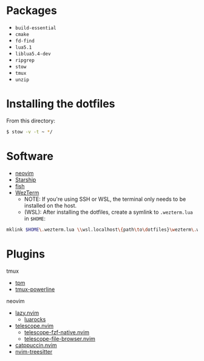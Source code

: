 # Packages

- `build-essential`
- `cmake`
- `fd-find`
- `lua5.1`
- `liblua5.4-dev`
- `ripgrep`
- `stow`
- `tmux`
- `unzip`

# Installing the dotfiles

From this directory:

```bash
$ stow -v -t ~ */
```

# Software

- [neovim](https://neovim.io/)
- [Starship](https://starship.rs/)
- [fish](https://fishshell.com/)
- [WezTerm](https://wezterm.org/)
    - NOTE: If you're using SSH or WSL, the terminal only needs to be installed on the host.
    - (WSL): After installing the dotfiles, create a symlink to `.wezterm.lua` in `$HOME`:

```bash
mklink $HOME\.wezterm.lua \\wsl.localhost\{path\to\dotfiles}\wezterm\.wezterm.lua
```

# Plugins

tmux
- [tpm](https://github.com/tmux-plugins/tpm)
- [tmux-powerline](https://github.com/erikw/tmux-powerline)

neovim
- [lazy.nvim](https://lazy.folke.io/)
    - [luarocks](https://luarocks.org/)
- [telescope.nvim](https://github.com/nvim-telescope/telescope.nvim)
    - [telescope-fzf-native.nvim](https://github.com/nvim-telescope/telescope-fzf-native.nvim)
    - [telescope-file-browser.nvim](https://github.com/nvim-telescope/telescope-file-browser.nvim)
- [catppuccin.nvim](https://github.com/catppuccin/nvim)
- [nvim-treesitter](https://github.com/nvim-treesitter/nvim-treesitter)


